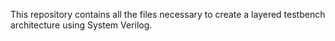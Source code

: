 This repository contains all the files necessary to create a layered testbench architecture using System Verilog.
